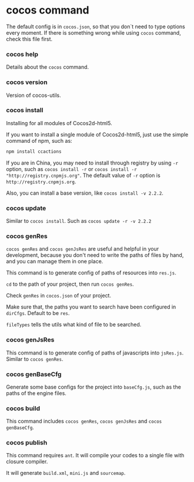 cocos command
========
The default config is in `cocos.json`, so that you don\`t need to type options every moment.
If there is something wrong while using `cocos` command, check this file first.

### cocos help

Details about the `cocos` command.

### cocos version

Version of cocos-utils.

### cocos install

Installing for all modules of Cocos2d-html5.

If you want to install a single module of Cocos2d-html5, just use the simple command of npm, such as:

```bash
npm install ccactions
```

If you are in China, you may need to install through registry by using `-r` option, such as `cocos install -r` or `cocos install -r "http://registry.cnpmjs.org"`.
The default value of `-r` option is `http://registry.cnpmjs.org`.

Also, you can install a base version, like `cocos install -v 2.2.2`.

### cocos update

Similar to `cocos install`. Such as `cocos update -r -v 2.2.2`

### cocos genRes

`cocos genRes` and `cocos genJsRes` are useful and helpful in your development,
because you don't need to write the paths of files by hand, and you can manage them in one place.

This command is to generate config of paths of resources into `res.js`.

`cd` to the path of your project, then run `cocos genRes`.

Check `genRes` in `cocos.json` of your project.

Make sure that, the paths you want to search have been configured in `dirCfgs`. Default to be `res`.

`fileTypes` tells the utils what kind of file to be searched.


### cocos genJsRes

This command is to generate config of paths of javascripts into `jsRes.js`.
Similar to `cocos genRes`.

### cocos genBaseCfg

Generate some base configs for the project into `baseCfg.js`, such as the paths of the engine files.

### cocos build

This command includes `cocos genRes`, `cocos genJsRes` and `cocos genBaseCfg`.

### cocos publish

This command requires `ant`. It will compile your codes to a single file with closure compiler.

It will generate `build.xml`, `mini.js` and `sourcemap`.

